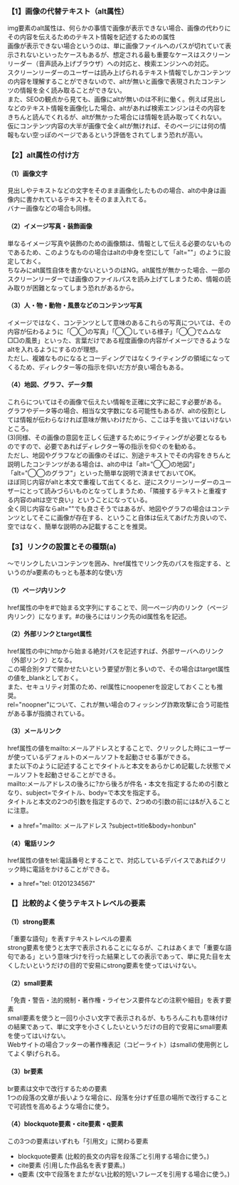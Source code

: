 ### 【1】画像の代替テキスト（alt属性）
img要素のalt属性は、何らかの事情で画像が表示できない場合、画像の代わりにその内容を伝えるためのテキスト情報を記述するための属性<br>
画像が表示できない場合というのは、単に画像ファイルへのパスが切れていて表示されないといったケースもあるが、想定される最も重要なケースはスクリーンリーダー（音声読み上げブラウザ）への対応と、検索エンジンへの対応。<br>
スクリーンリーダーのユーザーは読み上げられるテキスト情報でしかコンテンツの内容を理解することができないので、altが無いと画像で表現されたコンテンツの情報を全く読み取ることができない。<br>
また、SEOの観点から見ても、画像にaltが無いのは不利に働く。例えば見出しなどのテキスト情報を画像化した場合、altがあれば検索エンジンはその内容をきちんと読んでくれるが、altが無かった場合には情報を読み取ってくれない。<br>
仮にコンテンツ内容の大半が画像で全くaltが無ければ、そのページには何の情報もない空っぽのページであるという評価をされてしまう恐れが高い。

### 【2】alt属性の付け方
#### （1）画像文字
見出しやテキストなどの文字をそのまま画像化したものの場合、altの中身は画像内に書かれているテキストをそのまま入れてる。<br>
バナー画像などの場合も同様。

#### （2）イメージ写真・装飾画像
単なるイメージ写真や装飾のための画像類は、情報として伝える必要のないものであるため、このようなものの場合はaltの中身を空にして「alt=""」のように設定しておく。<br>
ちなみにalt属性自体を書かないというのはNG。alt属性が無かった場合、一部のスクリーンリーダーでは画像のファイルパスを読み上げてしまうため、情報の読み取りが困難となってしまう恐れがあるから。

#### （3）人・物・動物・風景などのコンテンツ写真
イメージではなく、コンテンツとして意味のあるこれらの写真については、その内容が伝わるように「◯◯の写真」「◯◯している様子」「◯◯で△△な□□の風景」といった、言葉だけである程度画像の内容がイメージできるようなaltを入れるようにするのが理想。<br>
ただし、複雑なものになるとコーディングではなくライティングの領域になってくるため、ディレクター等の指示を仰いだ方が良い場合もある。

#### （4）地図、グラフ、データ類
これらについてはその画像で伝えたい情報を正確に文字に起こす必要がある。<br>
グラフやデータ等の場合、相当な文字数になる可能性もあるが、altの役割としては情報が伝わらなければ意味が無いわけだから、ここは手を抜いてはいけないところ。<br>
(3)同様、その画像の意図を正しく伝達するためにライティングが必要となるものですので、必要であればディレクター等の指示を仰ぐのを勧める。<br>
ただし、地図やグラフなどの画像のそばに、別途テキストでその内容をきちんと説明したコンテンツがある場合は、altの中は「alt="◯◯の地図"」「alt="◯◯のグラフ"」といった簡単な説明で済ませておいてOK。<br>
ほぼ同じ内容がaltと本文で重複して出てくると、逆にスクリーンリーダーのユーザーにとって読みづらいものとなってしまうため、「隣接するテキストと重複する内容のaltは空で良い」ということになっている。<br>
全く同じ内容ならalt=""でも良さそうではあるが、地図やグラフの場合はコンテンツとしてそこに画像が存在する、ということ自体は伝えてあげた方良いので、空ではなく、簡単な説明のみ記載することを推奨。

### 【3】リンクの設置とその種類(a)
<a>〜</a>でリンクしたいコンテンツを囲み、href属性でリンク先のパスを指定する、というのがa要素のもっとも基本的な使い方
#### （1）ページ内リンク
href属性の中を#で始まる文字列にすることで、同一ページ内のリンク（ページ内リンク）になります。#の後ろにはリンク先のid属性名を記述。

#### （2）外部リンクとtarget属性
href属性の中にhttpから始まる絶対パスを記述すれば、外部サーバへのリンク（外部リンク）となる。<br>
この場合別タブで開かせたいという要望が割と多いので、その場合はtarget属性の値を_blankとしておく。<br>
また、セキュリティ対策のため、rel属性にnoopenerを設定しておくことも推奨。<br>
rel="noopner"について、これが無い場合のフィッシング詐欺攻撃に合う可能性がある事が指摘されている。

#### （3）メールリンク
href属性の値をmailto:メールアドレスとすることで、クリックした時にユーザーが使っているデフォルトのメールソフトを起動させる事ができる。<br>
また以下のように記述することでタイトルと本文をあらかじめ記載した状態でメールソフトを起動させることができる。<br>
mailto:メールアドレスの後ろに?から後ろが件名・本文を指定するための引数となり、subject=でタイトル、body=で本文を指定する。<br>
タイトルと本文の2つの引数を指定するので、2つめの引数の前には&が入ることに注意。
- a href="mailto: メールアドレス ?subject=title&body=honbun" 

#### （4）電話リンク
href属性の値をtel:電話番号とすることで、対応しているデバイスであればクリック時に電話をかけることができる。
- a href="tel: 01201234567"

### 【】比較的よく使うテキストレベルの要素
#### （1）strong要素
「重要な語句」を表すテキストレベルの要素<br>
strong要素を使うと太字で表示されることになるが、これはあくまで「重要な語句である」という意味づけを行った結果としての表示であって、単に見た目を太くしたいというだけの目的で安易にstrong要素を使ってはいけない。

#### （2）small要素
「免責・警告・法的規制・著作権・ライセンス要件などの注釈や細目」を表す要素<br>
small要素を使うと一回り小さい文字で表示されるが、もちろんこれも意味付けの結果であって、単に文字を小さくしたいというだけの目的で安易にsmall要素を使ってはいけない。<br>
Webサイトの場合フッターの著作権表記（コピーライト）はsmallの使用例としてよく挙げられる。

#### （3）br要素
br要素は文中で改行するための要素<br>
1つの段落の文章が長いような場合に、段落を分けず任意の場所で改行することで可読性を高めるような場合に使う。

#### （4）blockquote要素・cite要素・q要素
この3つの要素はいずれも「引用文」に関わる要素
- blockquote要素 (比較的長文の内容を段落ごと引用する場合に使う。)
- cite要素       (引用した作品名を表す要素。)
- q要素          (文中で段落をまたがない比較的短いフレーズを引用する場合に使う。)
